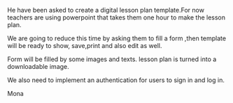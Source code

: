 He have been asked to create a digital lesson plan template.For now teachers are using powerpoint that takes them one hour to make the lesson plan.


We are going to reduce this time by asking them to fill a form ,then template will be ready to show, save,print and also edit as well.

Form will be filled by some images and texts.
lesson plan is turned into a downloadable image.

We also need to implement an authentication for users to sign in and log in.




Mona
